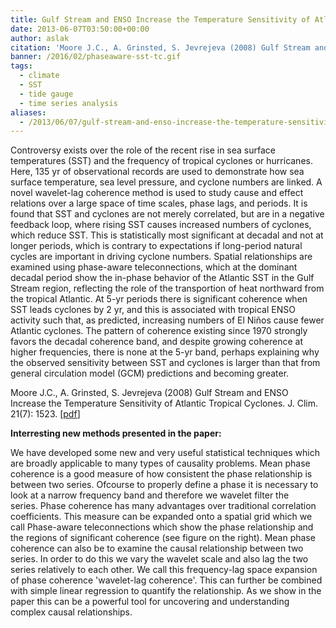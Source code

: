 ```yaml
---
title: Gulf Stream and ENSO Increase the Temperature Sensitivity of Atlantic Tropical Cyclones
date: 2013-06-07T03:50:00+00:00
author: aslak
citation: 'Moore J.C., A. Grinsted, S. Jevrejeva (2008) Gulf Stream and ENSO Increase the Temperature Sensitivity of Atlantic Tropical Cyclones. J. Clim. 21(7): 1523.'
banner: /2016/02/phaseaware-sst-tc.gif
tags:
  - climate
  - SST
  - tide gauge
  - time series analysis
aliases:
  - /2013/06/07/gulf-stream-and-enso-increase-the-temperature-sensitivity-of-atlantic-tropical-cyclones/
---
```

Controversy exists over the role of the recent rise in sea surface temperatures (SST) and the frequency of tropical cyclones or hurricanes. Here, 135 yr of observational records are used to demonstrate how sea surface temperature, sea level pressure, and cyclone numbers are linked. A novel wavelet-lag coherence method is used to study cause and effect relations over a large space of time scales, phase lags, and periods. It is found that SST and cyclones are not merely correlated, but are in a negative feedback loop, where rising SST causes increased numbers of cyclones, which reduce SST. <!--more--> This is statistically most significant at decadal and not at longer periods, which is contrary to expectations if long-period natural cycles are important in driving cyclone numbers. Spatial relationships are examined using phase-aware teleconnections, which at the dominant decadal period show the in-phase behavior of the Atlantic SST in the Gulf Stream region, reflecting the role of the transportion of heat northward from the tropical Atlantic. At 5-yr periods there is significant coherence when SST leads cyclones by 2 yr, and this is associated with tropical ENSO activity such that, as predicted, increasing numbers of El Niños cause fewer Atlantic cyclones. The pattern of coherence existing since 1970 strongly favors the decadal coherence band, and despite growing coherence at higher frequencies, there is none at the 5-yr band, perhaps explaining why the observed sensitivity between SST and cyclones is larger than that from general circulation model (GCM) predictions and becoming greater.

Moore J.C., A. Grinsted, S. Jevrejeva (2008) Gulf Stream and ENSO Increase the Temperature Sensitivity of Atlantic Tropical Cyclones. J. Clim. 21(7): 1523. [[pdf](/2016/03/Moore-Jclim08-gulfstream-and-ENSO-atl-cyclones)]

**Interresting new methods presented in the paper:**

We have developed some new and very useful statistical techniques which are broadly applicable to many types of causality problems. Mean phase coherence is a good measure of how consistent the phase relationship is between two series. Ofcourse to properly define a phase it is necessary to look at a narrow frequency band and therefore we wavelet filter the series. Phase coherence has many advantages over traditional correlation coefficients. This measure can be expanded onto a spatial grid which we call Phase-aware teleconnections which show the phase relationship and the regions of significant coherence (see figure on the right). Mean phase coherence can also be to examine the causal relationship between two series. In order to do this we vary the wavelet scale and also lag the two series relatively to each other. We call this frequency-lag space expansion of phase coherence 'wavelet-lag coherence'. This can further be combined with simple linear regression to quantify the relationship. As we show in the paper this can be a powerful tool for uncovering and understanding complex causal relationships.
